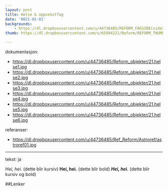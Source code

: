 ```yaml
---
layout: post
title: Helse & oppvekstfag
date: '0021-01-01'
backgrounds:
    - https://dl.dropboxusercontent.com/u/44736485/REFORM_FAGSIDE(side2)/21.HelseOppvekstfag2m.jpg
thumb: https://dl.dropboxusercontent.com/u/65894221/Reform/REFORM_THUMBNAILS/21.HelseOppvekstfag.jpg

---
```


dokumentasjon:
  - https://dl.dropboxusercontent.com/u/44736485/Reform_objekter/21.helse1.jpg
  - https://dl.dropboxusercontent.com/u/44736485/Reform_objekter/21.helse2.jpg
  - https://dl.dropboxusercontent.com/u/44736485/Reform_objekter/21.helse3.jpg
  - https://dl.dropboxusercontent.com/u/44736485/Reform_objekter/21.helse4.jpg
  - https://dl.dropboxusercontent.com/u/44736485/Reform_objekter/21.helse5.jpg
  - https://dl.dropboxusercontent.com/u/44736485/Reform_objekter/21.helse6.jpg
  


referanser:
  - https://dl.dropboxusercontent.com/u/44736485/Ref_Reform/Astroref/astroref01.jpg



---
tekst: ja

*Hei, hei.* (dette blir kursiv)
**Hei, hei.** (dette blir bold)
***Hei, hei.*** (dette blir kursiv og bold)

##Lenker
